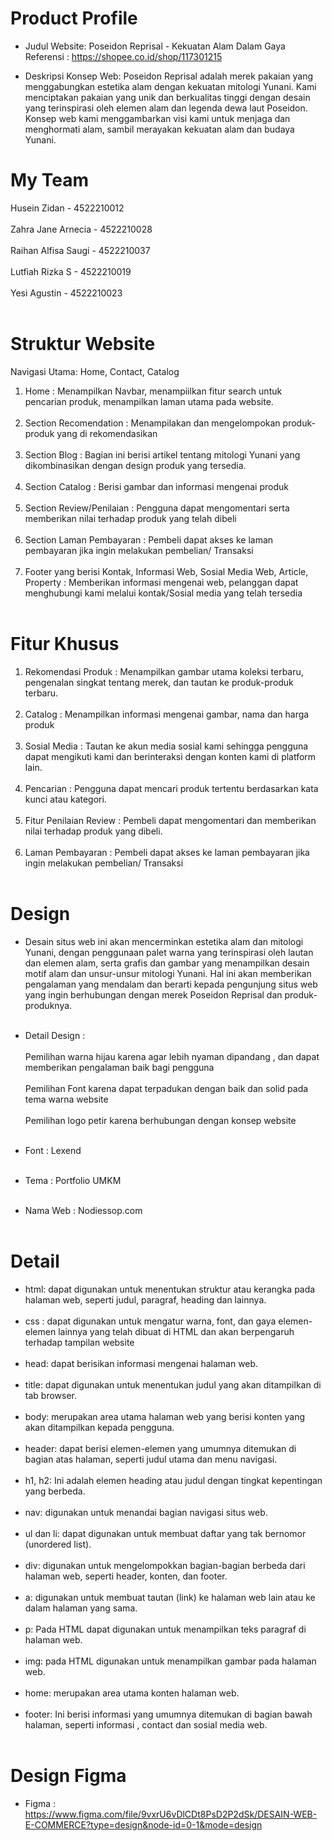 # Product Profile

- Judul Website:
Poseidon Reprisal - Kekuatan Alam Dalam Gaya <br>
Referensi : https://shopee.co.id/shop/117301215
 
- Deskripsi Konsep Web:
Poseidon Reprisal adalah merek pakaian yang menggabungkan estetika alam dengan kekuatan mitologi Yunani. Kami menciptakan pakaian yang unik dan berkualitas tinggi dengan desain yang terinspirasi oleh elemen alam dan legenda dewa laut Poseidon. Konsep web kami menggambarkan visi kami untuk menjaga dan menghormati alam, sambil merayakan kekuatan alam dan budaya Yunani.

# My Team
Husein Zidan          	- 4522210012 <br><br>
Zahra Jane Arnecia 	   - 4522210028 <br><br>
Raihan Alfisa Saugi	   - 4522210037 <br><br>
Lutfiah Rizka S       	- 4522210019 <br><br>
Yesi Agustin           - 4522210023 <br><br>

# Struktur Website
Navigasi Utama: Home, Contact, Catalog<br>

1. Home : Menampilkan Navbar, menampiilkan fitur search untuk pencarian produk, menampilkan laman utama pada website. <br> <br>
2. Section Recomendation : Menampilakan dan mengelompokan produk-produk yang di rekomendasikan<br><br>
3. Section Blog             : Bagian ini berisi artikel tentang mitologi Yunani yang dikombinasikan dengan design produk yang tersedia.<br> <br> 
4. Section  Catalog         : Berisi gambar dan informasi mengenai produk <br> <br>
5. Section Review/Penilaian : Pengguna dapat mengomentari serta memberikan nilai terhadap produk yang telah dibeli <br> <br>
6. Section Laman Pembayaran : Pembeli dapat akses ke laman pembayaran jika ingin melakukan pembelian/ Transaksi<br> <br>
7. Footer yang berisi Kontak, Informasi Web, Sosial Media Web, Article, Property : Memberikan informasi mengenai web, pelanggan dapat  menghubungi kami melalui kontak/Sosial media yang telah tersedia <br> <br>


# Fitur Khusus
1. Rekomendasi Produk     : Menampilkan gambar utama koleksi terbaru, pengenalan singkat tentang merek, dan tautan ke produk-produk terbaru. <br> <br>
2. Catalog                : Menampilkan informasi mengenai gambar, nama dan harga produk <br><br>
3. Sosial Media           : Tautan ke akun media sosial kami sehingga pengguna dapat mengikuti kami dan berinteraksi dengan konten kami di platform lain. <br><br>
4.  Pencarian             : Pengguna dapat mencari produk tertentu berdasarkan kata kunci atau kategori.<br><br>
5. Fitur Penilaian Review : Pembeli dapat mengomentari dan memberikan nilai terhadap produk yang dibeli.<br><br>
6. Laman Pembayaran       : Pembeli dapat akses ke laman pembayaran jika ingin melakukan pembelian/ Transaksi<br><br>
 
 
# Design
- Desain situs web ini akan mencerminkan estetika alam dan mitologi Yunani, dengan penggunaan palet warna yang terinspirasi oleh lautan dan elemen alam, serta grafis dan gambar yang menampilkan desain motif alam dan unsur-unsur mitologi Yunani. Hal ini akan memberikan pengalaman yang mendalam dan berarti kepada pengunjung situs web yang ingin berhubungan dengan merek Poseidon Reprisal dan produk-produknya.<br><br>
- Detail Design :<br><br>
  Pemilihan warna hijau karena agar lebih nyaman dipandang , dan dapat memberikan pengalaman baik bagi pengguna<br><br>
  Pemilihan Font karena dapat terpadukan dengan baik dan solid pada tema warna website <br><br>
  Pemilihan logo petir karena berhubungan dengan konsep website <br><br>
 

- Font     :  Lexend<br><br>
- Tema     : Portfolio UMKM<br><br>
- Nama Web :  Nodiessop.com<br><br>

# Detail
- html: dapat digunakan untuk menentukan struktur atau kerangka pada halaman web, seperti judul, paragraf, heading dan lainnya. <br><br>
- css : dapat digunakan untuk mengatur warna, font, dan gaya elemen-elemen lainnya yang telah dibuat di HTML dan akan berpengaruh terhadap tampilan website<br><br>
- head: dapat berisikan informasi mengenai halaman web. <br><br>
- title: dapat digunakan untuk menentukan judul yang akan ditampilkan di tab browser. <br><br>
- body: merupakan  area utama halaman web yang berisi konten yang akan ditampilkan kepada pengguna. <br><br>
- header: dapat berisi elemen-elemen yang umumnya ditemukan di bagian atas halaman, seperti judul utama dan menu navigasi. <br><br>
- h1, h2: Ini adalah elemen heading atau judul dengan tingkat kepentingan yang berbeda. <br><br>
- nav: digunakan untuk menandai bagian navigasi situs web. <br><br>
- ul dan li: dapat digunakan untuk membuat daftar yang tak bernomor (unordered list). <br><br>
- div: digunakan untuk mengelompokkan bagian-bagian berbeda dari halaman web, seperti header, konten, dan footer. <br><br>
- a: digunakan untuk membuat tautan (link) ke halaman web lain atau ke dalam halaman yang sama. <br><br>
- p: Pada HTML dapat digunakan untuk menampilkan teks paragraf di halaman web. <br><br>
- img: pada HTML digunakan untuk menampilkan gambar pada halaman web. <br><br>
- home: merupakan area utama konten halaman web. <br><br>
- footer: Ini berisi informasi yang umumnya ditemukan di bagian bawah halaman, seperti informasi , contact dan sosial media web. <br><br>


# Design Figma
- Figma : https://www.figma.com/file/9vxrU6vDlCDt8PsD2P2dSk/DESAIN-WEB-E-COMMERCE?type=design&node-id=0-1&mode=design
